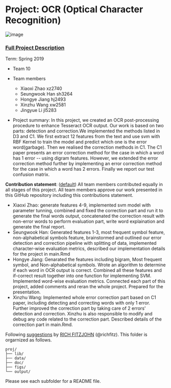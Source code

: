 # Project: OCR (Optical Character Recognition) 

![image](figs/intro.png)

### [Full Project Description](doc/project4_desc.md)

Term: Spring 2019

+ Team 10
+ Team members
	+ Xiaoxi Zhao xz2740
	+ Seungwook Han sh3264
	+ Hongye Jiang hj2493
	+ Xinzhu Wang xw2581
	+ Jingyue Li jl5283

+ Project summary: In this project, we created an OCR post-processing procedure to enhance Tesseract OCR output. Our work is based on two parts: detection and correction.We implemented the methods listed in D3 and C1. We first extract 12 features from the text and use svm with RBF Kernel to train the model and predict which one is the error word(garbage). Then we realised the correction methods in C1. The C1 paper presents an error correction method for the case in which a word has 1 error -- using digram features. However, we extended the error correction method further by implementing an error correction method for the case in which a word has 2 errors. Finally we report our test confusion matrix.
	
**Contribution statement**: ([default](doc/a_note_on_contributions.md)) All team members contributed equally in all stages of this project. All team members approve our work presented in this GitHub repository including this contributions statement. 

+ Xiaoxi Zhao: generate features 4-9, implemented svm model with parameter tunning, combined and fixed the correction part and run it to generate the final words output, concatenated the correction result with non-error words to perform evaluation part, write word explaination and generate the final report.
+ Seungwook Han: Generated features 1-3, most frequent symbol feature, non-alphabetical symbols feature, brainstormed and outlined our error detection and correction pipeline with splitting of data, implemented character-wise evaluation metrics, described our implementation details for the project in main.Rmd
+ Hongye Jiang: Genarated the features including bigram, Most frequent symbol, and Non-alphabetical symbols. Wrote an algorithm to determine if each word in OCR output is correct. Combined all these features and if-correct result together into one function for implementing SVM. Implemented word-wise evaluation metrics. Connected each part of this project, added comments and reran the whole project. Prepared for the presentation. 
+ Xinzhu Wang: Implemented whole error correction part based on C1 paper, including detecting and correcting words with only 1 error. Further improved the correction part by taking care of 2 errors' detection and correction. Xinzhu is also responsible to modify and debug any code related to the correction part. Described details of the correction part in main.Rmd.

Following [suggestions](http://nicercode.github.io/blog/2013-04-05-projects/) by [RICH FITZJOHN](http://nicercode.github.io/about/#Team) (@richfitz). This folder is orgarnized as follows.

```
proj/
├── lib/
├── data/
├── doc/
├── figs/
└── output/
```

Please see each subfolder for a README file.
